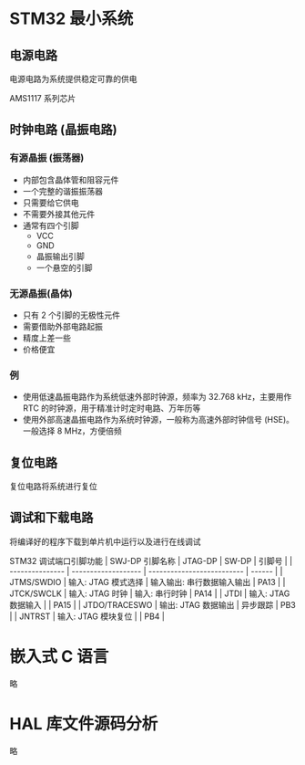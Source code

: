 # STM32 最小系统
## 电源电路
电源电路为系统提供稳定可靠的供电

AMS1117 系列芯片

## 时钟电路 (晶振电路)
### 有源晶振 (振荡器)
- 内部包含晶体管和阻容元件
- 一个完整的谐振振荡器
- 只需要给它供电
- 不需要外接其他元件
- 通常有四个引脚
  - VCC
  - GND
  - 晶振输出引脚
  - 一个悬空的引脚

### 无源晶振(晶体)
- 只有 2 个引脚的无极性元件
- 需要借助外部电路起振
- 精度上差一些
- 价格便宜

### 例
- 使用低速晶振电路作为系统低速外部时钟源，频率为 32.768 kHz，主要用作 RTC 的时钟源，用于精准计时定时电路、万年历等
- 使用外部高速晶振电路作为系统时钟源，一般称为高速外部时钟信号 (HSE)。一般选择 8 MHz，方便倍频
## 复位电路
复位电路将系统进行复位

## 调试和下载电路
将编译好的程序下载到单片机中运行以及进行在线调试

STM32 调试端口引脚功能
| SWJ-DP 引脚名称 | JTAG-DP             | SW-DP                      | 引脚号 |
| --------------- | ------------------- | -------------------------- | ------ |
| JTMS/SWDIO      | 输入: JTAG 模式选择 | 输入输出: 串行数据输入输出 | PA13   |
| JTCK/SWCLK      | 输入: JTAG 时钟     | 输入: 串行时钟             | PA14   |
| JTDI            | 输入: JTAG 数据输入 |                            | PA15   |
| JTDO/TRACESWO   | 输出: JTAG 数据输出 | 异步跟踪                   | PB3    |
| JNTRST          | 输入: JTAG 模块复位 |                            | PB4    |

# 嵌入式 C 语言
略

# HAL 库文件源码分析
略